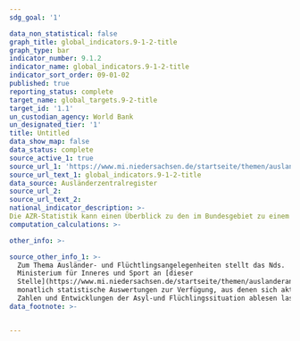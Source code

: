 ```yaml
---
sdg_goal: '1'

data_non_statistical: false
graph_title: global_indicators.9-1-2-title
graph_type: bar
indicator_number: 9.1.2
indicator_name: global_indicators.9-1-2-title
indicator_sort_order: 09-01-02
published: true
reporting_status: complete
target_name: global_targets.9-2-title
target_id: '1.1'
un_custodian_agency: World Bank
un_designated_tier: '1'
title: Untitled
data_show_map: false
data_status: complete
source_active_1: true
source_url_1: 'https://www.mi.niedersachsen.de/startseite/themen/auslanderangelegenheiten/zahlen_daten_fakten/statistische_daten/lagebilder-zu-fluechlings--und-auslaenderangelegenheiten-164283.html'
source_url_text_1: global_indicators.9-1-2-title
data_source: Ausländerzentralregister
source_url_2:
source_url_text_2:
national_indicator_description: >-
Die AZR-Statistik kann einen Überblick zu den im Bundesgebiet zu einem gewissen Stichtag aufhältigen Vertriebenen aus der Ukraine geben, unterliegt jedoch Schwankungen. Insbesondere aufgrund der bis zum 31.08.2022 geltenden Ausnahme vom Erfordernis einer Aufenthaltserlaubnis ist von einer hohen Anzahl nicht registrierter Personen auszugehen.
computation_calculations: >-

other_info: >-

source_other_info_1: >-
  Zum Thema Ausländer- und Flüchtlingsangelegenheiten stellt das Nds.
  Ministerium für Inneres und Sport an [dieser
  Stelle](https://www.mi.niedersachsen.de/startseite/themen/auslanderangelegenheiten/zahlen_daten_fakten/statistische_daten/lagebilder-zu-fluechlings--und-auslaenderangelegenheiten-164283.html)
  monatlich statistische Auswertungen zur Verfügung, aus denen sich aktuelle
  Zahlen und Entwicklungen der Asyl-und Flüchlingssituation ablesen lassen.
data_footnote: >-


---
```

